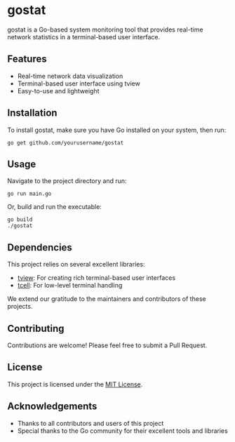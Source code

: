 # gostat

gostat is a Go-based system monitoring tool that provides real-time network statistics in a terminal-based user interface.

## Features

- Real-time network data visualization
- Terminal-based user interface using tview
- Easy-to-use and lightweight

## Installation

To install gostat, make sure you have Go installed on your system, then run:

```
go get github.com/yourusername/gostat
```

## Usage

Navigate to the project directory and run:

```
go run main.go
```

Or, build and run the executable:

```
go build
./gostat
```

## Dependencies

This project relies on several excellent libraries:

- [tview](https://github.com/rivo/tview): For creating rich terminal-based user interfaces
- [tcell](https://github.com/gdamore/tcell): For low-level terminal handling

We extend our gratitude to the maintainers and contributors of these projects.

## Contributing

Contributions are welcome! Please feel free to submit a Pull Request.

## License

This project is licensed under the [MIT License](LICENSE).

## Acknowledgements

- Thanks to all contributors and users of this project
- Special thanks to the Go community for their excellent tools and libraries
